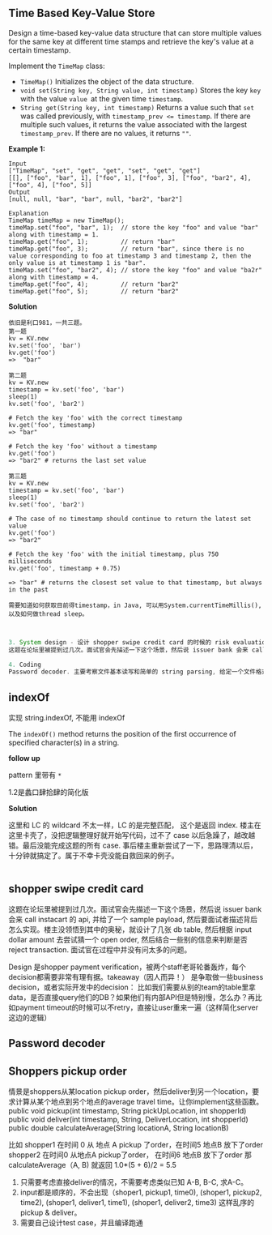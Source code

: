 ## Time Based Key-Value Store

Design a time-based key-value data structure that can store multiple values for the same key at different time stamps and retrieve the key's value at a certain timestamp.

Implement the `TimeMap` class:

- `TimeMap()` Initializes the object of the data structure.
- `void set(String key, String value, int timestamp)` Stores the key `key` with the value `value `at the given time `timestamp`.
- `String get(String key, int timestamp)` Returns a value such that `set` was called previously, with `timestamp_prev <= timestamp`. If there are multiple such values, it returns the value associated with the largest `timestamp_prev`. If there are no values, it returns `""`.

**Example 1:**

```
Input
["TimeMap", "set", "get", "get", "set", "get", "get"]
[[], ["foo", "bar", 1], ["foo", 1], ["foo", 3], ["foo", "bar2", 4], ["foo", 4], ["foo", 5]]
Output
[null, null, "bar", "bar", null, "bar2", "bar2"]

Explanation
TimeMap timeMap = new TimeMap();
timeMap.set("foo", "bar", 1);  // store the key "foo" and value "bar" along with timestamp = 1.
timeMap.get("foo", 1);         // return "bar"
timeMap.get("foo", 3);         // return "bar", since there is no value corresponding to foo at timestamp 3 and timestamp 2, then the only value is at timestamp 1 is "bar".
timeMap.set("foo", "bar2", 4); // store the key "foo" and value "ba2r" along with timestamp = 4.
timeMap.get("foo", 4);         // return "bar2"
timeMap.get("foo", 5);         // return "bar2"
```

**Solution**

```
依旧是利口981，一共三题。
第一题
kv = KV.new
kv.set('foo', 'bar')
kv.get('foo')
=>  "bar"

第二题
kv = KV.new
timestamp = kv.set('foo', 'bar')
sleep(1)
kv.set('foo', 'bar2')

# Fetch the key 'foo' with the correct timestamp
kv.get('foo', timestamp)
=> "bar"

# Fetch the key 'foo' without a timestamp
kv.get('foo')
=> "bar2" # returns the last set value

第三题
kv = KV.new
timestamp = kv.set('foo', 'bar')
sleep(1)
kv.set('foo', 'bar2')

# The case of no timestamp should continue to return the latest set value
kv.get('foo')
=> "bar2"

# Fetch the key 'foo' with the initial timestamp, plus 750 milliseconds
kv.get('foo', timestamp + 0.75)

=> "bar" # returns the closest set value to that timestamp‍‍‍‌‌‍‌‌‌‍‍‌‍‍‍‍‌‌, but always in the past

需要知道如何获取目前得timestamp，in Java, 可以用System.currentTimeMillis(), 以及如何做thread sleep。

```



```java


3. System design - 设计 shopper swipe credit card 的时候的 risk evaluation
这题在论坛里被提到过几次。面试官会先描述一下这个场景，然后说 issuer bank 会来 call instacart 的 api, 并给了一个 sample payload, 然后要面试者描述背后怎么实现。楼主没领悟到其中的奥秘，就设计了几张 db table, 然后根据 input doll‍‍‍‌‌‍‌‌‌‍‍‌‍‍‍‍‌‌ar amount 去尝试猜一个 open order, 然后结合一些别的信息来判断是否 reject transaction. 面试官在过程中并没有问太多的问题。

4. Coding
Password decoder. 主要考察文件基本读写和简单的 string parsing, 给定一个文件格式，要求按照 spec 输出字符。此题相当简单，楼主平时搬砖还挺熟练的，这题为了一雪前耻，做的更加认真了， 不到25分钟， 就完成了3个小题。对方表示问不出问题了， 提早收工。
```



## indexOf

实现 string.indexOf, 不能用 indexOf 

The `indexOf()` method returns the position of the first occurrence of specified character(s) in a string.

**follow up**

pattern 里带有 `*`

1.2是蠡口肆拾肆的简化版

**Solution**

这里和 LC 的 wildcard 不太一样，LC 的是完整匹配， 这个是返回 index. 楼主在这里卡壳了，没把逻辑整理好就开始写代码，过不了 case 以后急躁了，越改越错。最后没能完成这题的所有 case. 事后楼主重新尝试了一下，思路理清以后， 十分钟就搞定了。属于不幸卡壳没能自救回来的例子。

```
```



## shopper swipe credit card

这题在论坛里被提到过几次。面试官会先描述一下这个场景，然后说 issuer bank 会来 call instacart 的 api, 并给了一个 sample payload, 然后要面试者描述背后怎么实现。楼主没领悟到其中的奥秘，就设计了几张 db table, 然后根据 input doll‍‍‍‌‌‍‌‌‌‍‍‌‍‍‍‍‌‌ar amount 去尝试猜一个 open order, 然后结合一些别的信息来判断是否 reject transaction. 面试官在过程中并没有问太多的问题。

Design 是shopper payment verification，被两个staff老哥轮番轰炸，每个decision都需要非常有理有据。takeaway（因人而异！） 是争取做一些business decision，或者实际开发中的decision： 比如我们需要从别的team的table里拿data，是否直接query他们的DB？如果他们有内部API但是特别慢，怎么办？再比如payment timeout的时候可以不retry，直接让user重来一遍（这样简化server这边的逻辑）



## Password decoder



## Shoppers pickup order

情景是shoppers从某location pickup order，然后deliver到另一个location，要求计算从某个地点到另个地点的average travel time。让你implement这些函数。
public void pickup(int timestamp, String pickUpLocation, int shopperId)
public void deliver(int timestamp, String, DeliverLocation, int shopperId)
public double calculateAverage(String locationA, String locationB)

比如 shopper1 在时间 0 从 地点 A pickup 了order，‍‍‍‌‌‍‌‌‌‍‍‌‍‍‍‍‌‌在时间5 地点B 放下了order
shopper2 在时间0 从地点A pickup了order， 在时间6 地点B 放下了order
那calculateAverage（A, B) 就返回 1.0*(5 + 6)/2 = 5.5

1. 只需要考虑直接deliver的情况，不需要考虑类似已知 A-B, B-C, 求A-C。
2. input都是顺序的，不会出现（shoper1, pickup1, time0), (shoper1, pickup2, time2), (shoper1, deliver1, time1), (shoper1, deliver2, time3) 这样乱序的pickup & deliver。
3. 需要自己设计test case，并且编译跑通

